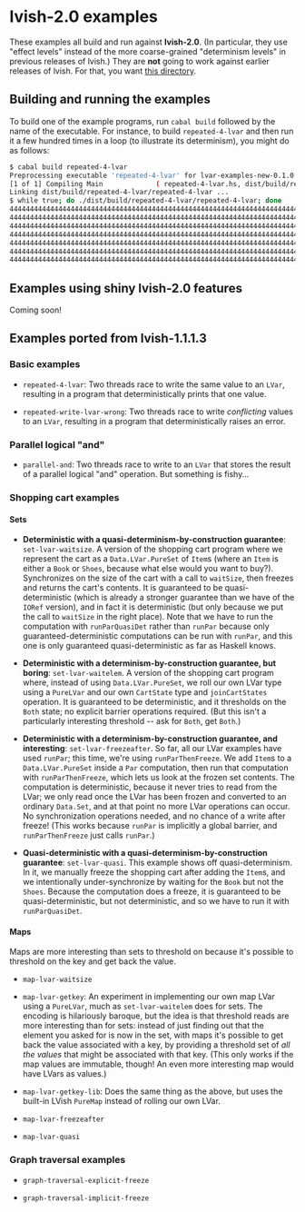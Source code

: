 # lvish-2.0 examples

These examples all build and run against **lvish-2.0**.  (In
particular, they use "effect levels" instead of the more
coarse-grained "determinism levels" in previous releases of lvish.)
They are **not** going to work against earlier releases of lvish.  For
that, you want
[this directory](https://github.com/lkuper/lvar-examples/tree/master/1.1.2).

## Building and running the examples

To build one of the example programs, run `cabal build` followed by
the name of the executable.  For instance, to build `repeated-4-lvar`
and then run it a few hundred times in a loop (to illustrate its
determinism), you might do as follows:

``` bash
$ cabal build repeated-4-lvar
Preprocessing executable 'repeated-4-lvar' for lvar-examples-new-0.1.0.0...
[1 of 1] Compiling Main             ( repeated-4-lvar.hs, dist/build/repeated-4-lvar/repeated-4-lvar-tmp/Main.o )
Linking dist/build/repeated-4-lvar/repeated-4-lvar ...
$ while true; do ./dist/build/repeated-4-lvar/repeated-4-lvar; done
4444444444444444444444444444444444444444444444444444444444444444444444444444444444444444444444
4444444444444444444444444444444444444444444444444444444444444444444444444444444444444444444444
4444444444444444444444444444444444444444444444444444444444444444444444444444444444444444444444
4444444444444444444444444444444444444444444444444444444444444444444444444444444444444444444444
4444444444444444444444444444444444444444444444444444444444444444444444444444444444444444444444
4444444444444444444444444444444444444444444444444444444444444444444444444444444444444444444444
44444444444444444444444444444444444444444444444444444444444444444444444444444444444444^C
```

## Examples using shiny lvish-2.0 features

Coming soon!

## Examples ported from lvish-1.1.1.3

### Basic examples

  * `repeated-4-lvar`: Two threads race to write the same value to
     an `LVar`, resulting in a program that deterministically prints
     that one value.
	 
  * `repeated-write-lvar-wrong`: Two threads race to write
     _conflicting_ values to an `LVar`, resulting in a program that
     deterministically raises an error.
	 
### Parallel logical "and"
  
  * `parallel-and`: Two threads race to write to an `LVar` that
    stores the result of a parallel logical "and" operation.  But
    something is fishy...
	
### Shopping cart examples

#### Sets
	
  * **Deterministic with a quasi-determinism-by-construction
    guarantee**: `set-lvar-waitsize`. A version of the shopping cart
    program where we represent the cart as a `Data.LVar.PureSet` of
    `Item`s (where an `Item` is either a `Book` or `Shoes`, because
    what else would you want to buy?).  Synchronizes on the size of
    the cart with a call to `waitSize`, then freezes and returns the
    cart's contents.  It is guaranteed to be quasi-deterministic
    (which is already a stronger guarantee than we have of the `IORef`
    version), and in fact it is deterministic (but only because we put
    the call to `waitSize` in the right place).  Note that we have to
    run the computation with `runParQuasiDet` rather than `runPar`
    because only guaranteed-deterministic computations can be run with
    `runPar`, and this one is only guaranteed quasi-deterministic as
    far as Haskell knows.
	
  * **Deterministic with a determinism-by-construction guarantee, but
    boring**: `set-lvar-waitelem`. A version of the shopping cart
    program where, instead of using `Data.LVar.PureSet`, we roll our
    own LVar type using a `PureLVar` and our own `CartState` type and
    `joinCartStates` operation.  It is guaranteed to be deterministic,
    and it thresholds on the `Both` state; no explicit barrier
    operations required.  (But this isn't a particularly interesting
    threshold -- ask for `Both`, get `Both`.)
	
  * **Deterministic with a determinism-by-construction guarantee, and
    interesting**: `set-lvar-freezeafter`. So far, all our LVar
    examples have used `runPar`; this time, we're using
    `runParThenFreeze`.  We add `Item`s to a `Data.LVar.PureSet`
    inside a `Par` computation, then run that computation with
    `runParThenFreeze`, which lets us look at the frozen set contents.
    The computation is deterministic, because it never tries to read
    from the LVar; we only read once the LVar has been frozen and
    converted to an ordinary `Data.Set`, and at that point no more
    LVar operations can occur.  No synchronization operations needed,
    and no chance of a write after freeze!  (This works because
    `runPar` is implicitly a global barrier, and `runParThenFreeze`
    just calls `runPar`.)
	 
  * **Quasi-deterministic with a quasi-determinism-by-construction
    guarantee**: `set-lvar-quasi`. This example shows off
    quasi-determinism.  In it, we manually freeze the shopping cart
    after adding the `Item`s, and we intentionally under-synchronize
    by waiting for the `Book` but not the `Shoes`.  Because the
    computation does a freeze, it is guaranteed to be
    quasi-deterministic, but not deterministic, and so we have to run
    it with `runParQuasiDet`.
	
#### Maps

Maps are more interesting than sets to threshold on because it's
possible to threshold on the key and get back the value.
	
  * `map-lvar-waitsize`

  * `map-lvar-getkey`: An experiment in implementing our own map LVar
    using a `PureLVar`, much as `set-lvar-waitelem` does for sets.
    The encoding is hilariously baroque, but the idea is that
    threshold reads are more interesting than for sets: instead of
    just finding out that the element you asked for is now in the set,
    with maps it's possible to get back the value associated with a
    key, by providing a threshold set of _all the values_ that might
    be associated with that key.  (This only works if the map values
    are immutable, though!  An even more interesting map would have
    LVars as values.)
	
  * `map-lvar-getkey-lib`: Does the same thing as the above, but uses
    the built-in LVish `PureMap` instead of rolling our own LVar.

  * `map-lvar-freezeafter`

  * `map-lvar-quasi`
  
### Graph traversal examples
  
  * `graph-traversal-explicit-freeze`
  
  * `graph-traversal-implicit-freeze`
